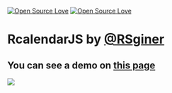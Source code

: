 [![Open Source Love](https://badges.frapsoft.com/os/v1/open-source.svg?v=102)](https://github.com/RSginer/rcalendarjs/blob/master/LICENSE.md)
[![Open Source Love](https://badges.frapsoft.com/os/mit/mit.svg?v=102)](https://github.com/RSginer/rcalendarjs/blob/master/LICENSE.md)

# RcalendarJS by <a href="https://github.com/RSginer">@RSginer</a>
<h2>You can see a demo on <a href="https://rsginer.github.io/rcalendarjs"> this page</a></h2>
<a href="https://rsginer.github.io/rcalendarjs"><img src="https://raw.githubusercontent.com/RSginer/rcalendarjs/master/screenshot.PNG" border="0" ></a>
